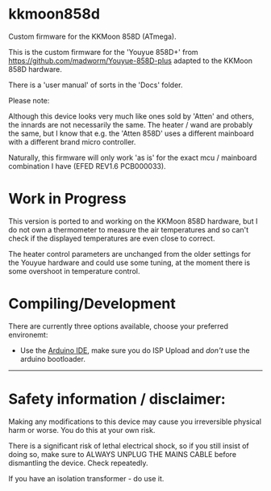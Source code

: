 
kkmoon858d
==========

Custom firmware for the KKMoon 858D (ATmega).

This is the custom firmware for the 'Youyue 858D+' from https://github.com/madworm/Youyue-858D-plus adapted to the KKMoon 858D hardware.

There is a 'user manual' of sorts in the 'Docs' folder.



Please note:

Although this device looks very much like ones sold by 'Atten' and others, the innards
are not necessarily the same. The heater / wand are probably the same, but I know that
e.g. the 'Atten 858D' uses a different mainboard with a different brand micro controller.

Naturally, this firmware will only work 'as is' for the exact mcu / mainboard combination I have (EFED REV1.6 PCB000033).

Work in Progress
================
This version is ported to and working on the KKMoon 858D hardware, but I do not own a thermometer to measure the air temperatures and so can't check if the displayed temperatures are even close to correct.

The heater control parameters are unchanged from the older settings for the Youyue hardware and could use some tuning, at the moment there is some overshoot in temperature control.

Compiling/Development
=====================
There are currently three options available, choose your preferred environemt:
* Use the [Arduino IDE](https://www.arduino.cc/en/Main/Software), make sure you do ISP Upload and _don't_ use the arduino bootloader.

---

Safety information / disclaimer:
================================

Making any modifications to this device may cause you irreversible physical harm or worse.
You do this at your own risk.

There is a significant risk of lethal electrical shock, so if you still insist of doing so, make sure to
ALWAYS UNPLUG THE MAINS CABLE before dismantling the device. Check repeatedly.

If you have an isolation transformer - do use it.

